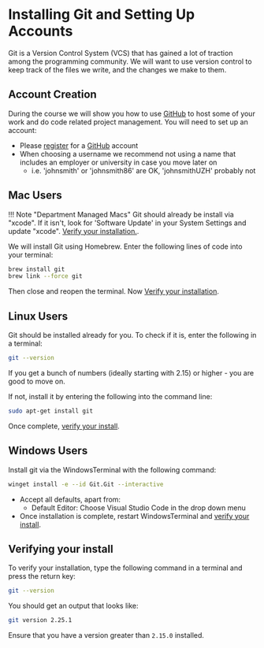 # Installing Git and Setting Up Accounts

Git is a Version Control System (VCS) that has gained a lot of traction among the programming community.
We will want to use version control to keep track of the files we write, and the changes we make to them.

## Account Creation

During the course we will show you how to use [GitHub](https://www.github.com) to host some of your work and do code related project management. You will need to set up an account:

* Please [register](https://github.com/join) for a [GitHub](https://github.com/) account
* When choosing a username we recommend not using a name that includes an employer or university in case you move later on
  * i.e. 'johnsmith' or 'johnsmith86' are OK, 'johnsmithUZH' probably not
## Mac Users

!!! Note "Department Managed Macs"
    Git should already be install via "xcode". If it isn't, look for 'Software Update' in your System Settings and update "xcode". [Verify your installation.](#verifying-your-install).

We will install Git using Homebrew. Enter the following lines of code into your terminal:

``` bash
brew install git
brew link --force git
```

Then close and reopen the terminal. Now [Verify your installation](#verifying-your-install).

<!---### Autocompletion

When we code we want to be lazy - we don't always want to write out the whole line of code we want to enter, and would prefer the computer to autocomplete our line of code for us.
The default MacOS terminal doesn't have this autocompletion by default, so let's add it using our trusty friend Homebrew.

Open a terminal and enter:

``` bash
brew install zsh-completion
```

!!! warning "Activating Autocomplete on MacOS"
    To make the autocompletion work, you will need to add a block of code to your `~./zshrc` file:

    ```
    echo "autoload -Uz compinit" >> .zshrc
    echo "compinit" >> .zshrc
    ```

    Then source these updates (think of this as restarting your terminal) by entering the following command in your terminal:

    ```
    source ~/.zshrc
    ```


  Autocomplete instructions from here  
  https://stackoverflow.com/questions/26462667/git-completion-not-working-in-zsh-on-os-x-yosemite-with-homebrew
--->

## Linux Users

Git should be installed already for you.
To check if it is, enter the following in a terminal:

``` bash
git --version
```

If you get a bunch of numbers (ideally starting with 2.15) or higher - you are good to move on.

If not, install it by entering the following into the command line:

``` bash
sudo apt-get install git
```

Once complete, [verify your install](#verifying-your-install).

## Windows Users
Install git via the WindowsTerminal with the following command:
```bash
winget install -e --id Git.Git --interactive
```
* Accept all defaults, apart from:
    * Default Editor: Choose Visual Studio Code in the drop down menu
* Once installation is complete, restart WindowsTerminal and [verify your install](#verifying-your-install).

## Verifying your install

<!-- We will need to make Git accessible from the command line. Windows and Mac users will need to follow the steps on the page "Modifying Path Settings." Linux users will already have git accessible from the command line. -->

To verify your installation, type the following command in a terminal and press the return key:

```bash
git --version
```

You should get an output that looks like:

```bash
git version 2.25.1
```

Ensure that you have a version greater than `2.15.0` installed.
